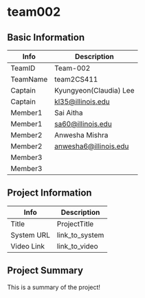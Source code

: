 # team002

## Basic Information

|   Info      |        Description     |
| ----------- | ---------------------- |
| TeamID      |        Team-002        |
| TeamName    |        team2CS411      |
| Captain     | Kyungyeon(Claudia) Lee |
| Captain     |     kl35@illinois.edu  |
| Member1     |        Sai Aitha       |
| Member1     |     sa60@illinois.edu  |
| Member2     |     Anwesha Mishra     |
| Member2     |  anwesha6@illinois.edu |
| Member3     |                        |
| Member3     |                        |

## Project Information

|   Info      |        Description     |
| ----------- | ---------------------- |
|  Title      |       ProjectTitle     |
| System URL  |      link_to_system    |
| Video Link  |      link_to_video     |

## Project Summary

This is a summary of the project!
